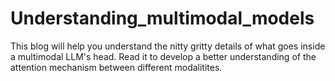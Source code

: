 # Understanding_multimodal_models
This blog will help you understand the nitty gritty details of what goes inside a multimodal LLM's head. Read it to develop a better understanding of the attention mechanism between different modalitites.
